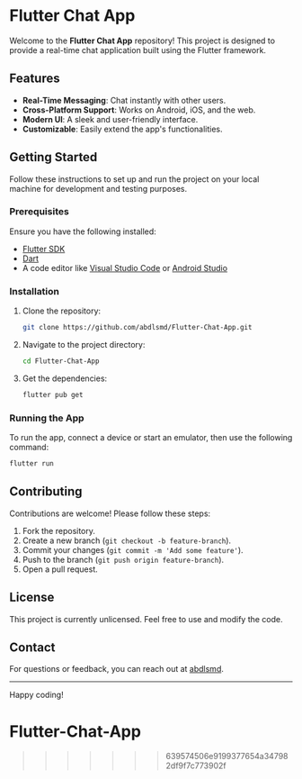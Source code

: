 # Flutter Chat App

Welcome to the **Flutter Chat App** repository! This project is designed to provide a real-time chat application built using the Flutter framework.

## Features

- **Real-Time Messaging**: Chat instantly with other users.
- **Cross-Platform Support**: Works on Android, iOS, and the web.
- **Modern UI**: A sleek and user-friendly interface.
- **Customizable**: Easily extend the app's functionalities.

## Getting Started

Follow these instructions to set up and run the project on your local machine for development and testing purposes.

### Prerequisites

Ensure you have the following installed:

- [Flutter SDK](https://flutter.dev/docs/get-started/install)
- [Dart](https://dart.dev/get-dart)
- A code editor like [Visual Studio Code](https://code.visualstudio.com/) or [Android Studio](https://developer.android.com/studio)

### Installation

1. Clone the repository:

   ```bash
   git clone https://github.com/abdlsmd/Flutter-Chat-App.git
   ```

2. Navigate to the project directory:

   ```bash
   cd Flutter-Chat-App
   ```

3. Get the dependencies:

   ```bash
   flutter pub get
   ```

### Running the App

To run the app, connect a device or start an emulator, then use the following command:

```bash
flutter run
```

## Contributing

Contributions are welcome! Please follow these steps:

1. Fork the repository.
2. Create a new branch (`git checkout -b feature-branch`).
3. Commit your changes (`git commit -m 'Add some feature'`).
4. Push to the branch (`git push origin feature-branch`).
5. Open a pull request.

## License

This project is currently unlicensed. Feel free to use and modify the code.

## Contact

For questions or feedback, you can reach out at [abdlsmd](https://github.com/abdlsmd).

---

Happy coding!
# Flutter-Chat-App
>>>>>>> 639574506e9199377654a347982df9f7c773902f
